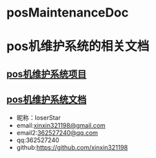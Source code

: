 # posMaintenanceDoc
# pos机维护系统的相关文档

## [pos机维护系统项目](https://github.com/xinxin321198/posMaintenance)
## [pos机维护系统文档](https://github.com/xinxin321198/posMaintenanceDoc)

* 昵称：loserStar<br/>
* email:xinxin321198@gmail.com<br/>
* email2:362527240@qq.com<br/>
* qq:362527240<br/>
* github:https://github.com/xinxin321198<br/>
